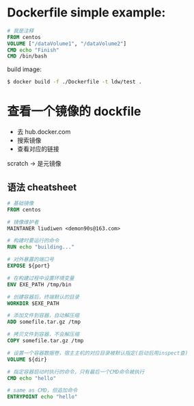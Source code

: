 
# Dockerfile simple example:

```dockerfile
# 我是注释
FROM centos
VOLUME ["/dataVolume1", "/dataVolume2"]
CMD echo "Finish"
CMD /bin/bash
```

build image:

```bash
$ docker build -f ./Dockerfile -t ldw/test .
```

# 查看一个镜像的 dockfile

- 去 hub.docker.com
- 搜索镜像
- 查看对应的链接

scratch -> 是元镜像

## 语法 cheatsheet

```dockerfile
# 基础镜像
FROM centos

# 镜像维护者
MAINTANER liudiwen <demon90s@163.com>

# 构建时要运行的命令
RUN echo "building..."

# 对外暴露的端口号
EXPOSE ${port}

# 在构建过程中设置环境变量
ENV EXE_PATH /tmp/bin

# 创建容器后，终端默认的目录
WORKDIR $EXE_PATH

# 添加文件到容器，自动解压缩
ADD somefile.tar.gz /tmp

# 拷贝文件到容器，不会解压缩
COPY somefile.tar.gz /tmp

# 设置一个容器数据卷，宿主主机的对应目录被默认指定(启动后用inspect查)
VOLUME ${dir}

# 指定容器启动时执行的命令，只有最后一个CMD命令被执行
CMD echo "hello"

# same as CMD，但追加命令
ENTRYPOINT echo "hello"
```